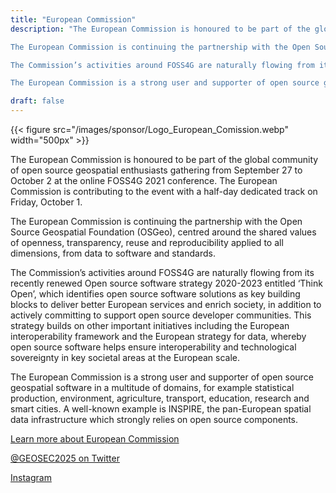 ```yaml
---
title: "European Commission"
description: "The European Commission is honoured to be part of the global community of open source geospatial enthusiasts gathering from September 27 to October 2 at the online FOSS4G 2021 conference. The European Commission is contributing to the event with a half-day dedicated track on Friday, October 1.

The European Commission is continuing the partnership with the Open Source Geospatial Foundation (OSGeo), centred around the shared values of openness, transparency, reuse and reproducibility applied to all dimensions, from data to software and standards.

The Commission’s activities around FOSS4G are naturally flowing from its recently renewed Open source software strategy 2020-2023 entitled ‘Think Open’, which identifies open source software solutions as key building blocks to deliver better European services and enrich society, in addition to actively committing to support open source developer communities. This strategy builds on other important initiatives including the European interoperability framework and the European strategy for data, whereby open source software helps ensure interoperability and technological sovereignty in key societal areas at the European scale.

The European Commission is a strong user and supporter of open source geospatial software in a multitude of domains, for example statistical production, environment, agriculture, transport, education, research and smart cities. A well-known example is INSPIRE, the pan-European spatial data infrastructure which strongly relies on open source components."

draft: false
---
```


{{< figure src="/images/sponsor/Logo_European_Comission.webp" width="500px" >}}

The European Commission is honoured to be part of the global community of open source geospatial enthusiasts gathering from September 27 to October 2 at the online FOSS4G 2021 conference. The European Commission is contributing to the event with a half-day dedicated track on Friday, October 1.

The European Commission is continuing the partnership with the Open Source Geospatial Foundation (OSGeo), centred around the shared values of openness, transparency, reuse and reproducibility applied to all dimensions, from data to software and standards.

The Commission’s activities around FOSS4G are naturally flowing from its recently renewed Open source software strategy 2020-2023 entitled ‘Think Open’, which identifies open source software solutions as key building blocks to deliver better European services and enrich society, in addition to actively committing to support open source developer communities. This strategy builds on other important initiatives including the European interoperability framework and the European strategy for data, whereby open source software helps ensure interoperability and technological sovereignty in key societal areas at the European scale.

The European Commission is a strong user and supporter of open source geospatial software in a multitude of domains, for example statistical production, environment, agriculture, transport, education, research and smart cities. A well-known example is INSPIRE, the pan-European spatial data infrastructure which strongly relies on open source components.

[Learn more about European Commission](https://inspire.ec.europa.eu/news/european-commission-partnering-foss4g-2021)

[@GEOSEC2025 on Twitter](https://twitter.com/INSPIRE_EU)

[Instagram](https://www.instagram.com/INSPIRE_EU)

